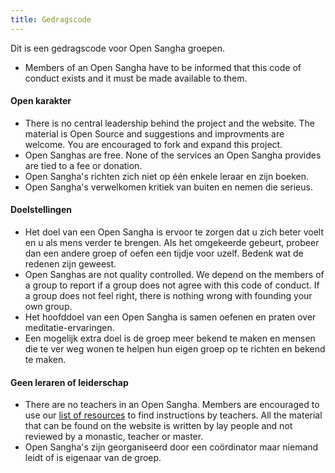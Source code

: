 ```yaml
---
title: Gedragscode
---
```

Dit is een gedragscode voor Open Sangha groepen.

- Members of an Open Sangha have to be informed that this code of conduct exists and it must be made available to them.

#### Open karakter

- There is no central leadership behind the project and the website. The material is Open Source and suggestions and improvments are welcome. You are encouraged to fork and expand this project.
- Open Sanghas are free. None of the services an Open Sangha provides are tied to a fee or donation.
- Open Sangha's richten zich niet op één enkele leraar en zijn boeken.
- Open Sangha's verwelkomen kritiek van buiten en nemen die serieus.

#### Doelstellingen

- Het doel van een Open Sangha is ervoor te zorgen dat u zich beter voelt en u als mens verder te brengen. Als het omgekeerde gebeurt, probeer dan een andere groep of oefen een tijdje voor uzelf. Bedenk wat de redenen zijn geweest.
- Open Sanghas are not quality controlled. We depend on the members of a group to report if a group does not agree with this code of conduct. If a group does not feel right, there is nothing wrong with founding your own group.
- Het hoofddoel van een Open Sangha is samen oefenen en praten over meditatie-ervaringen.
- Een mogelijk extra doel is de groep meer bekend te maken en mensen die te ver weg wonen te helpen hun eigen groep op te richten en bekend te maken.

#### Geen leraren of leiderschap

- There are no teachers in an Open Sangha. Members are encouraged to use our [list of resources](https://github.com/buddha-dharma/buddhism) to find instructions by teachers. All the material that can be found on the website is written by lay people and not reviewed by a monastic, teacher or master.
- Open Sangha's zijn georganiseerd door een coördinator maar niemand leidt of is eigenaar van de groep.